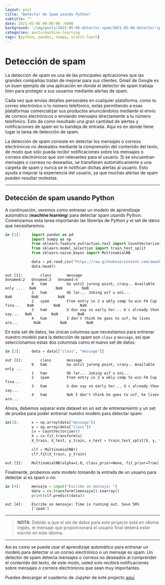 ```yaml
---
layout: post
title: "Detector de Spam usando Python"
subtitle: ""
date: 2021-05-06 00:00:00 -0400
background: '/img/posts/2021-05-06-detector-spam/2021-05-06-detector-spam-machine-learning-4.png'
categories: posts/machine-learning
tags: [python, pandas, numpy, scikit-learn]
---
```


# Detección de spam
La detección de spam es una de las principales aplicaciones que las grandes compañías tratan de mejorar para sus clientes. Gmail de Google es un buen ejemplo de una aplicación en donde el detector de spam trabaja bien para proteger a sus usuarios mediante alertas de spam.  

Cada vez que envías detalles personales en cualquier plataforma, como tu correo electrónico o tu número telefónico, estás permitiendo a esas plataformas comercializar sus productos anunciándolos mediante el envío de correos electrónicos o enviando mensajes directamente a tu número telefónico. Esto da como resultado una gran cantidad de alertas y notificaciones de spam en tu bandeja de entrada. Aquí es en donde tiene lugar la tarea de detección de spam.  

La detección de spam consiste en detectar los mensajes o correos electrónicos no deseados mediante la comprensión del contenido del texto, de modo que sólo pueda recibir notificaciones sobre los mensajes o correos electrónicos que son relevantes para el usuario. Si se encuentran mensajes o correos no deseados, se transfieren automáticamente a una carpeta de spam y nunca se le notifican dichas alertas al usuario. Esto ayuda a mejorar la experiencia del usuario, ya que muchas alertas de spam pueden resultar molestas.
  
---

## Detección de spam usando Python
A continuación, veremos como entrenar un modelo de aprendizaje automático (**machine learning**) para detectar spam usando Python. Comenzamos esta tarea importando las librerías de Python y el set de datos que necesitaremos.
```python
in [1]:     import pandas as pd
            import numpy as np
            from sklearn.feature_extraction.text import CountVectorizer
            from sklearn.model_selection import train_test_split
            from sklearn.naive_bayes import MultinomialNB

            data = pd.read_csv("https://raw.githubusercontent.com/amankharwal/SMS-Spam-Detection/master/spam.csv", encoding='latin-1')
            data.head()
```
```
out [1]:        class       message                                             Unnamed:2   Unnamed:3   Unnamed:4  
            0 	ham 	    Go until jurong point, crazy.. Available only ... 	NaN 	    NaN 	    NaN
            1 	ham 	    Ok lar... Joking wif u oni...                       NaN 	    NaN 	    NaN
            2 	spam 	    Free entry in 2 a wkly comp to win FA Cup fina... 	NaN 	    NaN 	    NaN
            3 	ham 	    U dun say so early hor... U c already then say... 	NaN 	    NaN 	    NaN
            4 	ham 	    I don't think he goes to usf, he lives aro...       NaN 	    NaN 	    NaN  
```
  

En esta set de datos, las únicas columnas que necesitamos para entrenar nuestro modelo para la detección de spam son `class` y `message`, así que seleccionamos estas dos columnas como el nuevo set de datos:
```python
in [2]:     data = data[["class", "message"]]
```
```
out [2]:        class 	    message
            0 	ham 	    Go until jurong point, crazy.. Available only ...
            1 	ham 	    Ok lar... Joking wif u oni...
            2 	spam 	    Free entry in 2 a wkly comp to win FA Cup fina...
            3 	ham 	    U dun say so early hor... U c already then say...
            4 	ham 	    Nah I don't think he goes to usf, he lives aro... 
```
Ahora, debemos separar este dataset en un set de entrenamiento y un set de prueba para poder entrenar nuestro modelo para detectar spam:
```python
in[3]:      x = np.array(data["message"])
            y = np.array(data["class"])
            cv = CountVectorizer()
            X = cv.fit_transform(x) 
            X_train, X_test, y_train, x_test = train_test_split(X, y, test_size=0.33, random_state=42)

            clf = MultinomialNB()
            clf.fit(X_train, y_train)
```
```
out [3]:    MultinomialNB(alpha=1.0, class_prior=None, fit_prior=True)
```
Finalmente, probemos este modelo tomando la entrada de un usuario para detectar si es spam o no:
```python
in [4]:     mensaje = input("Escribe un mensaje: ")
            data = cv.transform([mensaje]).toarray()
            print(clf.predict(data))
```
```
out [4]:    Escribe un mensaje: Time is running out. Save 50%
            ['spam']
```
---
> **NOTA**: Debido a que el set de datos para este projecto está en idioma inglés, el mensaje que proporcionará el usuario final deberá estar escrito en este idioma.  

---

Así es como se puede usar el aprendizaje automático para entrenar un modelo para detectar si un correo electrónico o un mensaje es spam.  Un detector de spam detecta mensajes o correos no deseados al comprender el contenido del texto, de este modo, usted solo recibirá notificaciones sobre mensajes o correos electrónicos que sean muy importantes.

Puedes descargar el cuaderno de Jupyter de este projecto [aquí](https://drive.google.com/file/d/1Lgt3dR_uhDPAwlh_tLgdlVP_YaRL8yq_/view?usp=sharing)